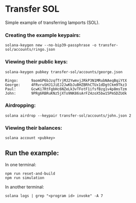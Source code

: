 # Transfer SOL

Simple example of transferring lamports (SOL).

### Creating the example keypairs:

```shell
solana-keygen new --no-bip39-passphrase -o transfer-sol/accounts/ringo.json
```

### Viewing their public keys:

```shell
solana-keygen pubkey transfer-sol/accounts/george.json
```

```shell
Ringo:      9aomGP6bJzqfTrjMJ2YwmvjJRkP3N1MRubNAeqBqiYtX
George:     4FRvruSHJ1JiEJ2JwKbJuBHZBRhCTUx1dDgtCkm9Tkz3
Paul:       GcwKi7RtFgbHc6NZeLk3vTFotF1ifsfBzg1v4p8msTzm
John:       9PRg6RBRuKNz5jXTo9NK86sArFZ4zoX5bw15PmSDZUdk
```

### Airdropping:

```shell
solana airdrop --keypair transfer-sol/accounts/john.json 2
```

### Viewing their balances:

```shell
solana account <pubkey> 
```

## Run the example:

In one terminal:
```shell
npm run reset-and-build
npm run simulation
```

In another terminal:
```shell
solana logs | grep "<program id> invoke" -A 7
```
